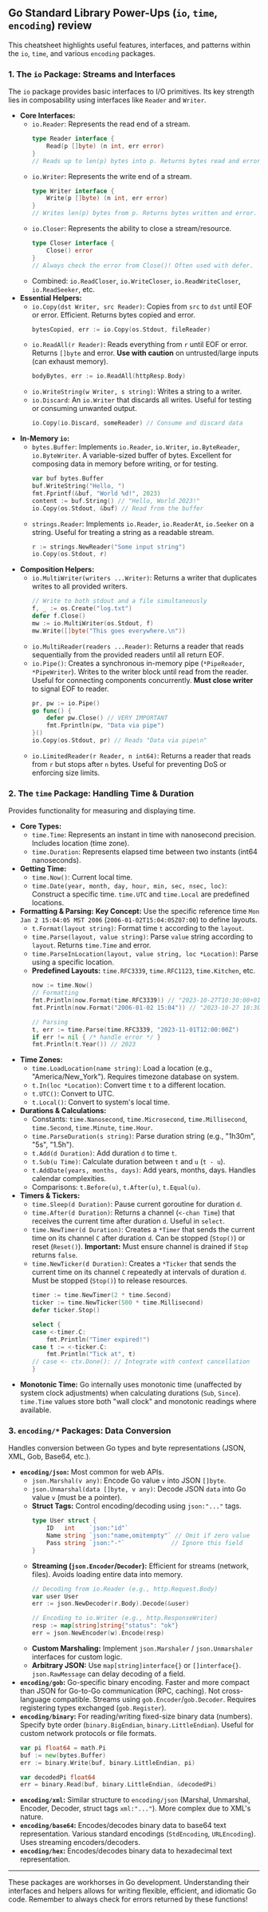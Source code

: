 ## Go Standard Library Power-Ups (`io`, `time`, `encoding`) review

This cheatsheet highlights useful features, interfaces, and patterns within the `io`, `time`, and various `encoding` packages.

### 1. The `io` Package: Streams and Interfaces

The `io` package provides basic interfaces to I/O primitives. Its key strength lies in composability using interfaces like `Reader` and `Writer`.

*   **Core Interfaces:**
    *   `io.Reader`: Represents the read end of a stream.
        ```go
        type Reader interface {
            Read(p []byte) (n int, err error) 
        } 
        // Reads up to len(p) bytes into p. Returns bytes read and error (io.EOF on end).
        ```
    *   `io.Writer`: Represents the write end of a stream.
        ```go
        type Writer interface {
            Write(p []byte) (n int, err error)
        }
        // Writes len(p) bytes from p. Returns bytes written and error.
        ```
    *   `io.Closer`: Represents the ability to close a stream/resource.
        ```go
        type Closer interface {
            Close() error
        }
        // Always check the error from Close()! Often used with defer.
        ```
    *   Combined: `io.ReadCloser`, `io.WriteCloser`, `io.ReadWriteCloser`, `io.ReadSeeker`, etc.
*   **Essential Helpers:**
    *   `io.Copy(dst Writer, src Reader)`: Copies from `src` to `dst` until EOF or error. Efficient. Returns bytes copied and error.
        ```go
        bytesCopied, err := io.Copy(os.Stdout, fileReader) 
        ```
    *   `io.ReadAll(r Reader)`: Reads everything from `r` until EOF or error. Returns `[]byte` and error. **Use with caution** on untrusted/large inputs (can exhaust memory).
        ```go
        bodyBytes, err := io.ReadAll(httpResp.Body) 
        ```
    *   `io.WriteString(w Writer, s string)`: Writes a string to a writer.
    *   `io.Discard`: An `io.Writer` that discards all writes. Useful for testing or consuming unwanted output.
        ```go
        io.Copy(io.Discard, someReader) // Consume and discard data
        ```
*   **In-Memory `io`:**
    *   `bytes.Buffer`: Implements `io.Reader`, `io.Writer`, `io.ByteReader`, `io.ByteWriter`. A variable-sized buffer of bytes. Excellent for composing data in memory before writing, or for testing.
        ```go
        var buf bytes.Buffer
        buf.WriteString("Hello, ")
        fmt.Fprintf(&buf, "World %d!", 2023) 
        content := buf.String() // "Hello, World 2023!"
        io.Copy(os.Stdout, &buf) // Read from the buffer
        ```
    *   `strings.Reader`: Implements `io.Reader`, `io.ReaderAt`, `io.Seeker` on a string. Useful for treating a string as a readable stream.
        ```go
        r := strings.NewReader("Some input string")
        io.Copy(os.Stdout, r)
        ```
*   **Composition Helpers:**
    *   `io.MultiWriter(writers ...Writer)`: Returns a writer that duplicates writes to all provided writers.
        ```go
        // Write to both stdout and a file simultaneously
        f, _ := os.Create("log.txt")
        defer f.Close()
        mw := io.MultiWriter(os.Stdout, f)
        mw.Write([]byte("This goes everywhere.\n"))
        ```
    *   `io.MultiReader(readers ...Reader)`: Returns a reader that reads sequentially from the provided readers until all return EOF.
    *   `io.Pipe()`: Creates a synchronous in-memory pipe (`*PipeReader`, `*PipeWriter`). Writes to the writer block until read from the reader. Useful for connecting components concurrently. **Must close writer** to signal EOF to reader.
        ```go
        pr, pw := io.Pipe()
        go func() {
            defer pw.Close() // VERY IMPORTANT
            fmt.Fprintln(pw, "Data via pipe")
        }()
        io.Copy(os.Stdout, pr) // Reads "Data via pipe\n"
        ```
    *   `io.LimitedReader(r Reader, n int64)`: Returns a reader that reads from `r` but stops after `n` bytes. Useful for preventing DoS or enforcing size limits.

### 2. The `time` Package: Handling Time & Duration

Provides functionality for measuring and displaying time.

*   **Core Types:**
    *   `time.Time`: Represents an instant in time with nanosecond precision. Includes location (time zone).
    *   `time.Duration`: Represents elapsed time between two instants (int64 nanoseconds).
*   **Getting Time:**
    *   `time.Now()`: Current local time.
    *   `time.Date(year, month, day, hour, min, sec, nsec, loc)`: Construct a specific time. `time.UTC` and `time.Local` are predefined locations.
*   **Formatting & Parsing:** **Key Concept:** Use the specific reference time `Mon Jan 2 15:04:05 MST 2006` (`2006-01-02T15:04:05Z07:00`) to define layouts.
    *   `t.Format(layout string)`: Format time `t` according to the `layout`.
    *   `time.Parse(layout, value string)`: Parse `value` string according to `layout`. Returns `time.Time` and error.
    *   `time.ParseInLocation(layout, value string, loc *Location)`: Parse using a specific location.
    *   **Predefined Layouts:** `time.RFC3339`, `time.RFC1123`, `time.Kitchen`, etc.
        ```go
        now := time.Now()
        // Formatting
        fmt.Println(now.Format(time.RFC3339)) // "2023-10-27T10:30:00+01:00" (example)
        fmt.Println(now.Format("2006-01-02 15:04")) // "2023-10-27 10:30" 

        // Parsing
        t, err := time.Parse(time.RFC3339, "2023-11-01T12:00:00Z")
        if err != nil { /* handle error */ }
        fmt.Println(t.Year()) // 2023
        ```
*   **Time Zones:**
    *   `time.LoadLocation(name string)`: Load a location (e.g., "America/New_York"). Requires timezone database on system.
    *   `t.In(loc *Location)`: Convert time `t` to a different location.
    *   `t.UTC()`: Convert to UTC.
    *   `t.Local()`: Convert to system's local time.
*   **Durations & Calculations:**
    *   Constants: `time.Nanosecond`, `time.Microsecond`, `time.Millisecond`, `time.Second`, `time.Minute`, `time.Hour`.
    *   `time.ParseDuration(s string)`: Parse duration string (e.g., "1h30m", "5s", "1.5h").
    *   `t.Add(d Duration)`: Add duration `d` to time `t`.
    *   `t.Sub(u Time)`: Calculate duration between `t` and `u` (`t - u`).
    *   `t.AddDate(years, months, days)`: Add years, months, days. Handles calendar complexities.
    *   Comparisons: `t.Before(u)`, `t.After(u)`, `t.Equal(u)`.
*   **Timers & Tickers:**
    *   `time.Sleep(d Duration)`: Pause current goroutine for duration `d`.
    *   `time.After(d Duration)`: Returns a channel (`<-chan Time`) that receives the current time after duration `d`. Useful in `select`.
    *   `time.NewTimer(d Duration)`: Creates a `*Timer` that sends the current time on its channel `C` after duration `d`. Can be stopped (`Stop()`) or reset (`Reset()`). **Important:** Must ensure channel is drained if `Stop` returns `false`.
    *   `time.NewTicker(d Duration)`: Creates a `*Ticker` that sends the current time on its channel `C` repeatedly at intervals of duration `d`. Must be stopped (`Stop()`) to release resources.
        ```go
        timer := time.NewTimer(2 * time.Second)
        ticker := time.NewTicker(500 * time.Millisecond)
        defer ticker.Stop()

        select {
        case <-timer.C:
            fmt.Println("Timer expired!")
        case t := <-ticker.C:
            fmt.Println("Tick at", t)
        // case <- ctx.Done(): // Integrate with context cancellation
        }
        ```
*   **Monotonic Time:** Go internally uses monotonic time (unaffected by system clock adjustments) when calculating durations (`Sub`, `Since`). `time.Time` values store both "wall clock" and monotonic readings where available.

### 3. `encoding/*` Packages: Data Conversion

Handles conversion between Go types and byte representations (JSON, XML, Gob, Base64, etc.).

*   **`encoding/json`:** Most common for web APIs.
    *   `json.Marshal(v any)`: Encode Go value `v` into JSON `[]byte`.
    *   `json.Unmarshal(data []byte, v any)`: Decode JSON `data` into Go value `v` (must be a pointer).
    *   **Struct Tags:** Control encoding/decoding using `json:"..."` tags.
        ```go
        type User struct {
            ID   int    `json:"id"`
            Name string `json:"name,omitempty"` // Omit if zero value
            Pass string `json:"-"`             // Ignore this field
        }
        ```
    *   **Streaming (`json.Encoder`/`Decoder`):** Efficient for streams (network, files). Avoids loading entire data into memory.
        ```go
        // Decoding from io.Reader (e.g., http.Request.Body)
        var user User
        err := json.NewDecoder(r.Body).Decode(&user) 
        
        // Encoding to io.Writer (e.g., http.ResponseWriter)
        resp := map[string]string{"status": "ok"}
        err = json.NewEncoder(w).Encode(resp) 
        ```
    *   **Custom Marshaling:** Implement `json.Marshaler` / `json.Unmarshaler` interfaces for custom logic.
    *   **Arbitrary JSON:** Use `map[string]interface{}` or `[]interface{}`. `json.RawMessage` can delay decoding of a field.
*   **`encoding/gob`:** Go-specific binary encoding. Faster and more compact than JSON for Go-to-Go communication (RPC, caching). Not cross-language compatible. Streams using `gob.Encoder`/`gob.Decoder`. Requires registering types exchanged (`gob.Register`).
*   **`encoding/binary`:** For reading/writing fixed-size binary data (numbers). Specify byte order (`binary.BigEndian`, `binary.LittleEndian`). Useful for custom network protocols or file formats.
    ```go
    var pi float64 = math.Pi
    buf := new(bytes.Buffer)
    err := binary.Write(buf, binary.LittleEndian, pi)
    
    var decodedPi float64
    err = binary.Read(buf, binary.LittleEndian, &decodedPi)
    ```
*   **`encoding/xml`:** Similar structure to `encoding/json` (Marshal, Unmarshal, Encoder, Decoder, struct tags `xml:"..."`). More complex due to XML's nature.
*   **`encoding/base64`:** Encodes/decodes binary data to base64 text representation. Various standard encodings (`StdEncoding`, `URLEncoding`). Uses streaming encoders/decoders.
*   **`encoding/hex`:** Encodes/decodes binary data to hexadecimal text representation.

---

These packages are workhorses in Go development. Understanding their interfaces and helpers allows for writing flexible, efficient, and idiomatic Go code. Remember to always check for errors returned by these functions!
